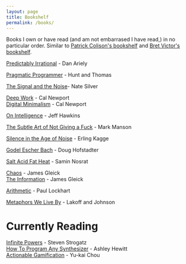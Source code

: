```yaml
---
layout: page
title: Bookshelf
permalink: /books/
---
```


Books I own or have read (and am not embarrased I have read,) in no particular
order. Similar to [Patrick Colison's
bookshelf](https://patrickcollison.com/bookshelf) and [Bret Victor's
bookshelf](http://worrydream.com/#!/Links).

[Predictably Irrational](https://amzn.to/2XCh3LH) - Dan Ariely

[Pragmatic Programmer](https://amzn.to/2HlN6JZ) - Hunt and Thomas

[The Signal and the Noise](https://amzn.to/2VG6S6O)- Nate Silver

[Deep Work](https://amzn.to/2UjKEY9) - Cal Newport  
[Digital Minimalism](https://amzn.to/2TyTwfb) - Cal Newport

[On Intelligence](https://amzn.to/2tS2CFx) - Jeff Hawkins

[The Subtle Art of Not Giving a Fuck](https://amzn.to/2EQIslI) - Mark Manson

[Silence in the Age of Noise](https://amzn.to/2ETexJz) - Erling Kagge

[Godel Escher Bach](https://amzn.to/2H52kUv) - Doug Hofstadter

[Salt Acid Fat Heat](https://amzn.to/2EQIBWi) - Samin Nosrat

[Chaos](https://www.amazon.com/Chaos-Making-Science-James-Gleick/dp/0143113453) - James Gleick  
[The Information](https://www.amazon.com/Information-History-Theory-Flood/dp/1400096235) - James Gleick

[Arithmetic](https://www.amazon.com/Arithmetic-Paul-Lockhart/dp/0674972236) - Paul Lockhart

[Metaphors We Live By](https://www.amazon.com/Metaphors-We-Live-George-Lakoff/dp/0226468011) - Lakoff and Johnson

# Currently Reading
[Infinite Powers](https://www.amazon.com/Infinite-Powers-Calculus-Reveals-Universe/dp/1328879984) - Steven Strogatz  
[How To Program Any Synthesizer](https://www.amazon.com/How-Program-Synthesizer-Ashley-Hewitt/dp/1999600304) - Ashley Hewitt  
[Actionable Gamification](https://www.amazon.com/Actionable-Gamification-Beyond-Points-Leaderboards/dp/1511744049/ref=tmm_pap_swatch_0?_encoding=UTF8&qid=&sr=) - Yu-kai Chou  
